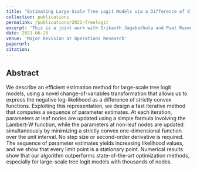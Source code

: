 ```yaml
---
title: "Estimating Large-Scale Tree Logit Models via a Difference of Strictly Convex Functions"
collection: publications
permalink: /publications/2021-Treelogit
excerpt: 'This is a joint work with Srikanth Jagabathula and Paat Rusmevichientong.'
date: 2021-06-28
venue: 'Major Revision at Operations Research'
paperurl: 
citation: 
---
```

Abstract
---
We describe an efficient estimation method for large-scale tree logit models, using a novel change-of-variables
transformation that allows us to express the negative log-likelihood as a difference of strictly convex functions.
Exploiting this representation, we design a fast iterative method that computes a sequence of parameter
estimates. At each iteration, parameters at leaf nodes are updated using a simple formula involving the
Lambert-W function, while the parameters at non-leaf nodes are updated simultaneously by minimizing a
strictly convex one-dimensional function over the unit interval. No step size or second-order derivative is
required. The sequence of parameter estimates yields increasing likelihood values, and we show that every
limit point is a stationary point. Numerical results show that our algorithm outperforms state-of-the-art
optimization methods, especially for large-scale tree logit models with thousands of nodes.

